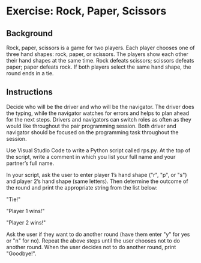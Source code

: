 # Exercise: Rock, Paper, Scissors #

## Background ##
Rock, paper, scissors is a game for two players. Each player chooses one of three hand shapes: rock, paper, or scissors. The players show each other their hand shapes at the same time. Rock defeats scissors; scissors defeats paper; paper defeats rock. If both players select the same hand shape, the round ends in a tie.

## Instructions ##
Decide who will be the driver and who will be the navigator. The driver does the typing, while the navigator watches for errors and helps to plan ahead for the next steps. Drivers and navigators can switch roles as often as they would like throughout the pair programming session. Both driver and navigator should be focused on the programming task throughout the session.

Use Visual Studio Code to write a Python script called rps.py. At the top of the script, write a comment in which you list your full name and your partner’s full name.

In your script, ask the user to enter player 1’s hand shape ("r", "p", or "s") and player 2’s hand shape (same letters). Then determine the outcome of the round and print the appropriate string from the list below:

"Tie!"

"Player 1 wins!"

"Player 2 wins!"

Ask the user if they want to do another round (have them enter "y" for yes or "n" for no). Repeat the above steps until the user chooses not to do another round. When the user decides not to do another round, print "Goodbye!".
